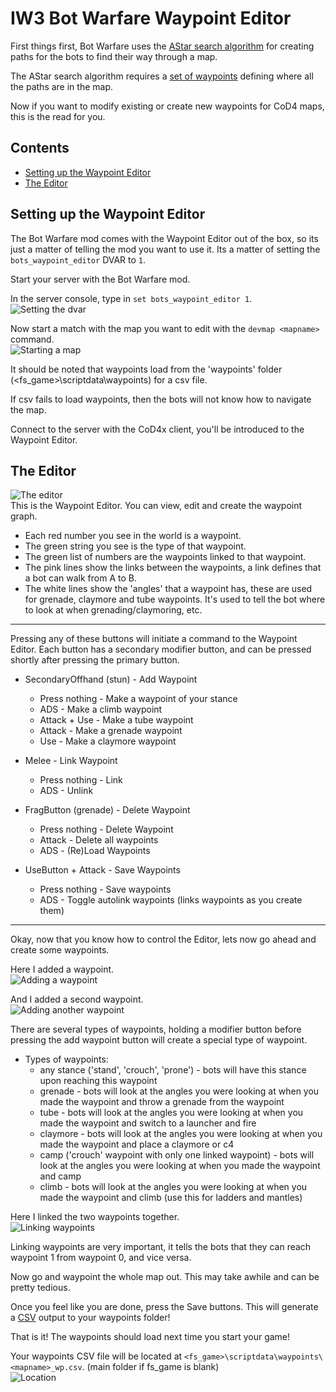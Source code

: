 # IW3 Bot Warfare Waypoint Editor
First things first, Bot Warfare uses the [AStar search algorithm](https://en.wikipedia.org/wiki/A*_search_algorithm) for creating paths for the bots to find their way through a map. 

The AStar search algorithm requires a [set of waypoints](https://en.wikipedia.org/wiki/Graph_(discrete_mathematics)) defining where all the paths are in the map.

Now if you want to modify existing or create new waypoints for CoD4 maps, this is the read for you.

## Contents
- [Setting up the Waypoint Editor](#Setting-up-the-Waypoint-Editor)
- [The Editor](#The-Editor)

## Setting up the Waypoint Editor
The Bot Warfare mod comes with the Waypoint Editor out of the box, so its just a matter of telling the mod you want to use it. Its a matter of setting the `bots_waypoint_editor` DVAR to `1`.

Start your server with the Bot Warfare mod.

In the server console, type in `set bots_waypoint_editor 1`.<br>
![Setting the dvar](/bw-assets/console.png)

Now start a match with the map you want to edit with the `devmap <mapname>` command.<br>
![Starting a map](/bw-assets/console-map.png)

It should be noted that waypoints load from the 'waypoints' folder (<fs_game>\scriptdata\waypoints) for a csv file.

If csv fails to load waypoints, then the bots will not know how to navigate the map.

Connect to the server with the CoD4x client, you'll be introduced to the Waypoint Editor.

## The Editor
![The editor](/bw-assets/editor.png)<br>
This is the Waypoint Editor. You can view, edit and create the waypoint graph.
- Each red number you see in the world is a waypoint.
- The green string you see is the type of that waypoint.
- The green list of numbers are the waypoints linked to that waypoint.
- The pink lines show the links between the waypoints, a link defines that a bot can walk from A to B.
- The white lines show the 'angles' that a waypoint has, these are used for grenade, claymore and tube waypoints. It's used to tell the bot where to look at when grenading/claymoring, etc.

---

Pressing any of these buttons will initiate a command to the Waypoint Editor.
Each button has a secondary modifier button, and can be pressed shortly after pressing the primary button.

- SecondaryOffhand (stun) - Add Waypoint
    - Press nothing - Make a waypoint of your stance
    - ADS - Make a climb waypoint
    - Attack + Use - Make a tube waypoint
    - Attack - Make a grenade waypoint
    - Use - Make a claymore waypoint

- Melee - Link Waypoint
    - Press nothing - Link
    - ADS - Unlink

- FragButton (grenade) - Delete Waypoint
    - Press nothing - Delete Waypoint
    - Attack - Delete all waypoints
    - ADS - (Re)Load Waypoints

- UseButton + Attack - Save Waypoints
    - Press nothing - Save waypoints
    - ADS - Toggle autolink waypoints (links waypoints as you create them)

---

Okay, now that you know how to control the Editor, lets now go ahead and create some waypoints.

Here I added a waypoint.<br>
![Adding a waypoint](/bw-assets/editor-addwp.png)

And I added a second waypoint.<br>
![Adding another waypoint](/bw-assets/editor-addwp2.png)

There are several types of waypoints, holding a modifier button before pressing the add waypoint button will create a special type of waypoint.
- Types of waypoints:
  - any stance ('stand', 'crouch', 'prone') - bots will have this stance upon reaching this waypoint
  - grenade - bots will look at the angles you were looking at when you made the waypoint and throw a grenade from the waypoint
  - tube - bots will look at the angles you were looking at when you made the waypoint and switch to a launcher and fire
  - claymore - bots will look at the angles you were looking at when you made the waypoint and place a claymore or c4
  - camp ('crouch' waypoint with only one linked waypoint) - bots will look at the angles you were looking at when you made the waypoint and camp
  - climb - bots will look at the angles you were looking at when you made the waypoint and climb (use this for ladders and mantles)

Here I linked the two waypoints together.<br>
![Linking waypoints](/bw-assets/editor-link.png)

Linking waypoints are very important, it tells the bots that they can reach waypoint 1 from waypoint 0, and vice versa.

Now go and waypoint the whole map out. This may take awhile and can be pretty tedious.

Once you feel like you are done, press the Save buttons. This will generate a [CSV](https://en.wikipedia.org/wiki/Comma-separated_values) output to your waypoints folder!

That is it! The waypoints should load next time you start your game!

Your waypoints CSV file will be located at `<fs_game>\scriptdata\waypoints\<mapname>_wp.csv`. (main folder if fs_game is blank)<br>
![Location](/bw-assets/saved.png)
